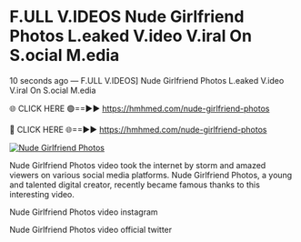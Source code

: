 # F.ULL V.IDEOS Nude Girlfriend Photos L.eaked V.ideo V.iral On S.ocial M.edia

10 seconds ago — F.ULL V.IDEOS] Nude Girlfriend Photos L.eaked V.ideo V.iral On S.ocial M.edia

🌐 CLICK HERE 🟢==►► https://hmhmed.com/nude-girlfriend-photos

🔴 CLICK HERE 🌐==►► https://hmhmed.com/nude-girlfriend-photos

[![Nude Girlfriend Photos](https://i.imgur.com/dJHk4Zq.gif)](https://hmhmed.com/nude-girlfriend-photos)

Nude Girlfriend Photos video took the internet by storm and amazed viewers on various social media platforms. Nude Girlfriend Photos, a young and talented digital creator, recently became famous thanks to this interesting video.

Nude Girlfriend Photos video instagram

Nude Girlfriend Photos video official twitter